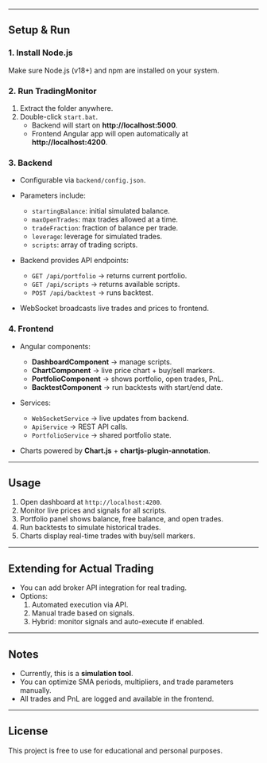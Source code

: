 
---

## **Setup & Run**

### **1. Install Node.js**
Make sure Node.js (v18+) and npm are installed on your system.

### **2. Run TradingMonitor**
1. Extract the folder anywhere.
2. Double-click `start.bat`.
   - Backend will start on **http://localhost:5000**.
   - Frontend Angular app will open automatically at **http://localhost:4200**.

### **3. Backend**
- Configurable via `backend/config.json`.
- Parameters include:
  - `startingBalance`: initial simulated balance.
  - `maxOpenTrades`: max trades allowed at a time.
  - `tradeFraction`: fraction of balance per trade.
  - `leverage`: leverage for simulated trades.
  - `scripts`: array of trading scripts.

- Backend provides API endpoints:
  - `GET /api/portfolio` → returns current portfolio.
  - `GET /api/scripts` → returns available scripts.
  - `POST /api/backtest` → runs backtest.

- WebSocket broadcasts live trades and prices to frontend.

### **4. Frontend**
- Angular components:
  - **DashboardComponent** → manage scripts.
  - **ChartComponent** → live price chart + buy/sell markers.
  - **PortfolioComponent** → shows portfolio, open trades, PnL.
  - **BacktestComponent** → run backtests with start/end date.

- Services:
  - `WebSocketService` → live updates from backend.
  - `ApiService` → REST API calls.
  - `PortfolioService` → shared portfolio state.

- Charts powered by **Chart.js** + **chartjs-plugin-annotation**.

---

## **Usage**

1. Open dashboard at `http://localhost:4200`.
2. Monitor live prices and signals for all scripts.
3. Portfolio panel shows balance, free balance, and open trades.
4. Run backtests to simulate historical trades.
5. Charts display real-time trades with buy/sell markers.

---

## **Extending for Actual Trading**

- You can add broker API integration for real trading.
- Options:
  1. Automated execution via API.
  2. Manual trade based on signals.
  3. Hybrid: monitor signals and auto-execute if enabled.

---

## **Notes**

- Currently, this is a **simulation tool**.
- You can optimize SMA periods, multipliers, and trade parameters manually.
- All trades and PnL are logged and available in the frontend.

---

## **License**

This project is free to use for educational and personal purposes.
 
